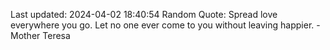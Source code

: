 Last updated: 2024-04-02 18:40:54
Random Quote: Spread love everywhere you go. Let no one ever come to you without leaving happier. - Mother Teresa